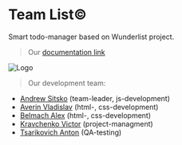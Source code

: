 # Team List©
Smart todo-manager based on Wunderlist project.
> Our [documentation  link](https://justpaste.it/teamlist)

![Logo](http://storage6.static.itmages.ru/i/16/0315/h_1458064102_8555783_47432b0d0c.png "my avatar")

> Our development team:
  - [Andrew Sitsko](https://github.com/andrey-sitsko) (team-leader, js-development)
  - [Averin Vladislav](https://github.com/averin-vladislav) (html-, css-development)
  - [Belmach Alex](https://github.com/alex-belmach) (html-, css-development)
  - [Kravchenko Victor](https://github.com/K-Wr) (project-managment)
  - [Tsarikovich Anton](https://github.com/Anton-Tsarikovich) (QA-testing)
